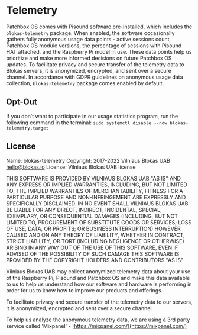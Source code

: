 # Telemetry

Patchbox OS comes with Pisound software pre-installed, which includes the `blokas-telemetry` package. When enabled, the software occasionally gathers fully anonymous usage data points - active sessions count, Patchbox OS module versions, the percentage of sessions with Pisound HAT attached, and the Raspberry Pi model in use. These data points help us prioritize and make more informed decisions on future Patchbox OS updates. To facilitate privacy and secure transfer of the telemetry data to Blokas servers, it is anonymized, encrypted, and sent over a secure channel. In accordance with GDPR guidelines on anonymous usage data collection, `blokas-telemetry` package comes enabled by default.

## Opt-Out

If you don’t want to participate in our usage statistics program, run the following command in the terminal: `sudo systemctl disable --now blokas-telemetry.target`

## License

Name: blokas-telemetry
Copyright: 2017-2022 Vilniaus Blokas UAB [hello@blokas.io](mailto:hello@blokas.io)
License: Vilniaus Blokas UAB license

THIS SOFTWARE IS PROVIDED BY VILNIAUS BLOKAS UAB "AS IS" AND ANY EXPRESS OR
IMPLIED WARRANTIES, INCLUDING, BUT NOT LIMITED TO, THE IMPLIED WARRANTIES OF
MERCHANTABILITY, FITNESS FOR A PARTICULAR PURPOSE AND NON-INFRINGEMENT ARE
EXPRESSLY AND SPECIFICALLY DISCLAIMED. IN NO EVENT SHALL VILNIAUS BLOKAS UAB
BE LIABLE FOR ANY DIRECT, INDIRECT, INCIDENTAL, SPECIAL, EXEMPLARY, OR
CONSEQUENTIAL DAMAGES (INCLUDING, BUT NOT LIMITED TO, PROCUREMENT OF
SUBSTITUTE GOODS OR SERVICES; LOSS OF USE, DATA, OR PROFITS; OR BUSINESS
INTERRUPTION) HOWEVER CAUSED AND ON ANY THEORY OF LIABILITY, WHETHER IN
CONTRACT, STRICT LIABILITY, OR TORT (INCLUDING NEGLIGENCE OR OTHERWISE)
ARISING IN ANY WAY OUT OF THE USE OF THIS SOFTWARE, EVEN IF ADVISED OF THE
POSSIBILITY OF SUCH DAMAGE THIS SOFTWARE IS PROVIDED BY THE COPYRIGHT HOLDERS
AND CONTRIBUTORS "AS IS"

Vilniaus Blokas UAB may collect anonymized telemetry data about your use
of the Raspberry Pi, Pisound and Patchbox OS and make this data available
to us to help us understand how our software and hardware is performing in
order for us to know how to improve our products and offerings.

To facilitate privacy and secure transfer of the telemetry data to our
servers, it is anonymized, encrypted and sent over a secure channel.

To help us analyze the anonymous telemetry data, we are using a 3rd party
service called 'Mixpanel' - [https://mixpanel.com/](https://mixpanel.com/)